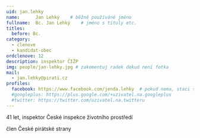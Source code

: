 ```yaml
---
uid: jan.lehky 
name:      Jan Lehký   	# běžně používáné jméno
fullname:  Bc. Jan Lehký   	# jméno s tituly etc.
titles:
  before: Bc.
category:
  - clenove
  - kandidat-obec
ordclenove: 12
description: inspektor ČIŽP
img: people/jan-lehky.jpg # zakomentuj radek dokud není fotka
mail:
  - jan.lehky@pirati.cz
profiles:
  facebook: https://www.facebook.com/jenda.lehky  # pokud nema, staci smazat tuto radku
  #googleplus: https://plus.google.com/+uzivatel.na.googleplus
  #twitter: https://twitter.com/uzivatel.na.twitteru
---
```


41 let, inspektor České inspekce životního prostředí

člen České pirátské strany
